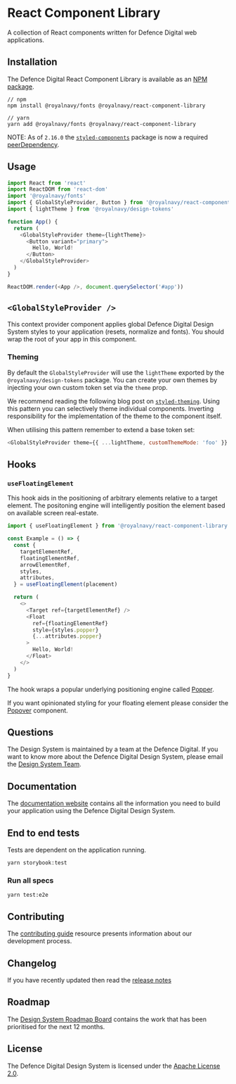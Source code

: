 # React Component Library

A collection of React components written for Defence Digital web applications.

## Installation

The Defence Digital React Component Library is available as an [NPM package](https://www.npmjs.com/package/@royalnavy/react-component-library).

```
// npm
npm install @royalnavy/fonts @royalnavy/react-component-library

// yarn
yarn add @royalnavy/fonts @royalnavy/react-component-library
```

NOTE: As of `2.16.0` the [`styled-components`](https://github.com/styled-components/styled-components) package is now a required [peerDependency](https://nodejs.org/en/blog/npm/peer-dependencies/).

## Usage

```javascript
import React from 'react'
import ReactDOM from 'react-dom'
import '@royalnavy/fonts'
import { GlobalStyleProvider, Button } from '@royalnavy/react-component-library'
import { lightTheme } from '@royalnavy/design-tokens'

function App() {
  return (
    <GlobalStyleProvider theme={lightTheme}>
      <Button variant="primary">
        Hello, World!
      </Button>
    </GlobalStyleProvider>
  )
}

ReactDOM.render(<App />, document.querySelector('#app'))
```

## `<GlobalStyleProvider />`

This context provider component applies global Defence Digital Design System styles to your application (resets, normalize and fonts). You should wrap the root of your app in this component.

### Theming

By default the `GlobalStyleProvider` will use the `lightTheme` exported by the `@royalnavy/design-tokens` package. You can create your own themes by injecting your own custom token set via the `theme` prop.

We recommend reading the following blog post on [`styled-theming`](https://jamie.build/styled-theming.html). Using this pattern you can selectively theme individual components. Inverting responsibility for the implementation of the theme to the component itself.

When utilising this pattern remember to extend a base token set:

```javascript
<GlobalStyleProvider theme={{ ...lightTheme, customThemeMode: 'foo' }} />
```

## Hooks

### `useFloatingElement`

This hook aids in the positioning of arbitrary elements relative to a target element. The positoning engine will intelligently position the element based on available screen real-estate.

```javascript
import { useFloatingElement } from '@royalnavy/react-component-library'

const Example = () => {
  const {
    targetElementRef,
    floatingElementRef,
    arrowElementRef,
    styles,
    attributes,
  } = useFloatingElement(placement)

  return (    
    <>
      <Target ref={targetElementRef} />
      <Float
        ref={floatingElementRef}
        style={styles.popper}
        {...attributes.popper}
      >
        Hello, World!
      </Float>
    </>
  )
}

```

The hook wraps a popular underlying positioning engine called [Popper](https://github.com/popperjs/react-popper). 

If you want opinionated styling for your floating element please consider the [Popover](https://storybook.royalnavy.io/?path=/docs/popover--default) component.

## Questions

The Design System is maintained by a team at the Defence Digital. If you want to know more about the Defence Digital Design System, please email the [Design System Team](mailto:design-system@royalnavy.io).

## Documentation

The [documentation website](https://docs.royalnavy.io/) contains all the information you need to build your application using the Defence Digital Design System.

## End to end tests

Tests are dependent on the application running.

`yarn storybook:test`

### Run all specs

`yarn test:e2e`

## Contributing

The [contributing guide](https://github.com/defencedigital/mod-uk-design-system/blob/master/docs/contributing.md) resource presents information about our development process. 

## Changelog

If you have recently updated then read the [release notes](https://github.com/defencedigital/mod-uk-design-system/releases)

## Roadmap

The [Design System Roadmap Board](https://github.com/defencedigital/mod-uk-design-system/projects/7) contains the work that has been prioritised for the next 12 months.

## License

The Defence Digital Design System is licensed under the [Apache License 2.0](https://github.com/defencedigital/mod-uk-design-system/blob/master/LICENSE).
